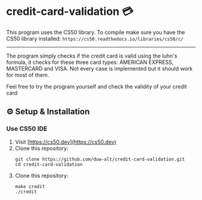 # credit-card-validation 💳

This program uses the CS50 library. To compile make sure you have the CS50 library installed: `https://cs50.readthedocs.io/libraries/cs50/c/`

---
The program simply checks if the credit card is valid using the luhn's formula, it checks for these three card types: AMERICAN EXPRESS, MASTERCARD and VISA. Not every case is implemented but it should work for most of them. 

Feel free to try the program yourself and check the validity of your credit card

## ⚙️ Setup & Installation

### Use CS50 IDE

1. Visit [https://cs50.dev](https://cs50.dev)
2. Clone this repository:
   ```
   git clone https://github.com/duw-alt/credit-card-validation.git
   cd credit-card-validation
   ```
3. Clone this repository:
   ```
   make credit
   ./credit
   ```
